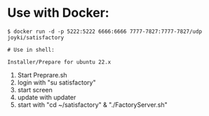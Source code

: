 # Use with Docker:
~~~~~
$ docker run -d -p 5222:5222 6666:6666 7777-7827:7777-7827/udp joyki/satisfactory 

# Use in shell:

Installer/Prepare for ubuntu 22.x
~~~~~
1) Start Preprare.sh
2) login with "su satisfactory"
3) start screen
4) update with updater
5) start with "cd ~/satisfactory" & "./FactoryServer.sh"

